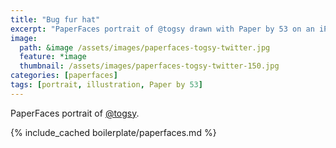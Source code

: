 ```yaml
---
title: "Bug fur hat"
excerpt: "PaperFaces portrait of @togsy drawn with Paper by 53 on an iPad."
image: 
  path: &image /assets/images/paperfaces-togsy-twitter.jpg 
  feature: *image
  thumbnail: /assets/images/paperfaces-togsy-twitter-150.jpg
categories: [paperfaces]
tags: [portrait, illustration, Paper by 53]
---
```


PaperFaces portrait of [@togsy](https://twitter.com/togsy).

{% include_cached boilerplate/paperfaces.md %}
